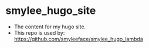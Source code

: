 
# smylee_hugo_site

* The content for my hugo site.
* This repo is used by: https://github.com/smyleeface/smylee_hugo_lambda
